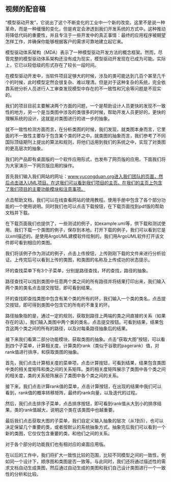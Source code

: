 ## 视频的配音稿
“模型驱动开发”，它说出了这个不断变化的工业中一个新的改变。这里不是说一种革命，而是一种缓慢的变化，但是肯定会渗透到我们开发系统的方式中。这种推动将降低代码的重要性，并且专注于一些开发中的真正事情：最终的应用程序被期望怎样工作，并确保你能够根据客户的需求可靠地建立起它来。    

 模型驱动体系架构（MDA）表示了一种模型驱动开发方法的概念框架。然而，尽管完整的模型驱动体系架构还没有成为现实，模型驱动开发现在已成为可能。实际上，它已以较低级的形式存在了较长一段时间。

在模型驱动开发中，当软件项目足够大的时候，涉及的类可能达到几百个甚至几千个的时候，此时模型定然会很复杂、难以理清。但是对于这种复杂的系统，完全依靠系统分析人员进行人工审查发现模型中存在的不一致性和冗余等问题是不现实的。

我们的项目目前主要解决两个方面的问题，一个是帮助设计人员更快的发现不一致性的地方，另一个是当类图中涉及的类很多的时候，帮助开发人员更好的，更快的理解系统的设计，这就是对类图进行的进一步的抽象。

就不一致性检测方面而言，在分析类图的时候，我们发现，就类图本身而言，它里面的不一致性主要存于包含某个类的环之中。就类图的抽象而言，我们参考了不同国际顶级期刊上提出的算法和规则，将他们运用到我们的系统之中，实现了对类图的更高层次的抽象。

我们的产品即有桌面版的一个软件应用形式，也发布了网页版的应用。下面我们将为大家演示一下网页版应用的操作。

首先我们输入我们网站的网址：www.yucongduan.org进入我们团队的页面，然后点击进入UML项目。在这我们可以看到我们项目的主页。在我们的主页上包含了我们项目的主要功能模块和注意事项。

点击帮助文档，我们可以在线查看网站的使用教程。使用手册中包含了各个部分功能的一个使用说明。同时我们也可以点击下载按钮，在下载页面找到pdf版的帮助文档并下载。

在下载页面我们也提供了，一些测试的例子，如example.uml等，供下载和测试使用。我们下载一个类图的例子，保存到本地。打开下载的例子，我们可以看到它是以xml描述的。是使用ArgoUML建模软件绘制的。我们用ArgoUML软件打开该文件即可看到相应的类图。

我们将该例子作为测试的例子，点击上传按钮，上传刚刚下载的文件来进行分析验证。上传完后可以看到上传的类图，和类图的名称及上传成功的状态提示。

环的查找菜单下有3个子菜单，分别是路径查找，环的查找，路径的抽象。

路径查找可以找到类图中任意两个类之间的所有路径并将结果打印出来，我们输入两个类的类名点击提交按钮，即可看到结果。

环的查找即查找类图中包含有某个类的所有的环，我们输入一个类的类名，点击提交按钮，即可得到类图中包含它的所有的不重复的环。

路径抽象指的是，通过一定的规则，获取到路径上两端的类之间直接的关系（如果存在的话）。我们输入类图中两个类的类名，点击提交按钮。可看到结果，结果包含这两个类之间的所有的路径，以及对每条路径抽象后的结果。

接下来我们看第二部分功能模块，获取类图的抽象。点击“获取大图”按钮，可以看到四个子菜单，计算相关度，计算类的rank（类似于谷歌的pagerank）值，对rank值进行排序，和获取类图的抽象。

首先，我们点击计算相关度的菜单项，点击计算按钮，可看到结果，结果包含类图中类的相关度矩阵和类之间的关系矩阵。类的相关度矩阵展示了类图中各个类之间的相关度，类的关系矩阵展示了类图中各个类之间的关系。

接下来，我们点击计算rank值的菜单，点击计算按钮，在出现的结果中我们可以看到，rank值的概率转移矩阵，最终的rank向量，以及迭代的过程。

然后，我们点击排序子菜单，点击排序按钮，即可看到rank值从大到小的排序结果，类的rank值越大，说明这个类在该类图中也越重要。

最后我们点击获取大图的子菜单，我们自定义输入抽象的层次（从1到5），也可以决定保留几个重要的类，或者按默认的系统抽象方式。抽象完后我们可以看到一个新的类图，它仅仅包含重要的类，和他们之间的关系。

对于各个部分的功能我们也有相对应的桌面应用版。

在以后的工作中，我们将扩大一致性比较的范围，比较不同模型之间的一致性，例如同一个设计下，顺序图和类图是否一致等。与此同时，我们还将通过描述性的需求文档自动生成类图，然后通过自动生成的类图和我们自己设计类图进行一个一致性的分析和比较。








